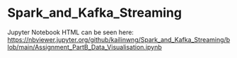 # Spark_and_Kafka_Streaming

Jupyter Notebook HTML can be seen here: https://nbviewer.jupyter.org/github/kailinwng/Spark_and_Kafka_Streaming/blob/main/Assignment_PartB_Data_Visualisation.ipynb
